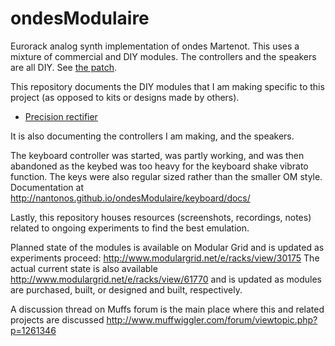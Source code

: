 ﻿ondesModulaire
==============

Eurorack analog synth implementation of ondes Martenot. This uses a
mixture of commercial and DIY modules. The controllers and the speakers
are all DIY. See [the patch](Patch.md).

This repository documents the DIY modules that I am making specific to
this project (as opposed to kits or designs made by others).

- [Precision rectifier](precision%20rectifier/readme.md)

It is also documenting the controllers I am making, and the speakers.

The keyboard controller was started, was partly working, and was then
abandoned as the keybed was too heavy for the keyboard shake vibrato function.
The keys were also regular sized rather than the smaller OM style.
Documentation at http://nantonos.github.io/ondesModulaire/keyboard/docs/

Lastly, this repository houses resources (screenshots, recordings, notes)
related to ongoing experiments to find the best emulation.

Planned state of the modules is available on Modular Grid and is updated
as experiments proceed:
http://www.modulargrid.net/e/racks/view/30175
The actual current state is also available
http://www.modulargrid.net/e/racks/view/61770
and is updated as modules are purchased, built, or designed and built,
respectively.

A discussion thread on Muffs forum is the main place where this and related
projects are discussed
http://www.muffwiggler.com/forum/viewtopic.php?p=1261346
